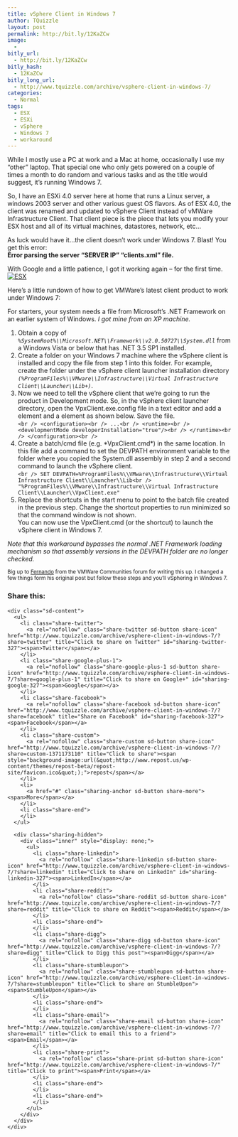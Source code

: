 ```yaml
---
title: vSphere Client in Windows 7
author: TQuizzle
layout: post
permalink: http://bit.ly/12KaZCw
image:
  - 
bitly_url:
  - http://bit.ly/12KaZCw
bitly_hash:
  - 12KaZCw
bitly_long_url:
  - http://www.tquizzle.com/archive/vsphere-client-in-windows-7/
categories:
  - Normal
tags:
  - ESX
  - ESXi
  - vSphere
  - Windows 7
  - workaround
---
```

While I mostly use a PC at work and a Mac at home, occasionally I use my &#8220;other&#8221; laptop. That special one who only gets powered on a couple of times a month to do random and various tasks and as the title would suggest, it&#8217;s running Windows 7.

So, I have an ESXi 4.0 server here at home that runs a Linux server, a windows 2003 server and other various guest OS flavors. As of ESX 4.0, the client was renamed and updated to vSphere Client instead of vMWare Infrastructure Client. That client piece is the piece that lets you modify your ESX host and all of its virtual machines, datastores, network, etc&#8230;

As luck would have it&#8230;the client doesn&#8217;t work under Windows 7. Blast! You get this error:   
**Error parsing the server &#8220;SERVER IP&#8221; &#8220;clients.xml&#8221; file.**

With Google and a little patience, I got it working again &#8211; for the first time.<a rel="shadowbox" href="http://i2.wp.com/www.tquizzle.com/uploads/2009/08/ESX.jpg"><img src="http://i0.wp.com/www.tquizzle.com/uploads/2009/08/ESX-300x212.jpg?fit=300%2C212" alt="ESX" title="ESX" class="alignright size-medium wp-image-339" data-recalc-dims="1" /></a>

Here&#8217;s a little rundown of how to get VMWare&#8217;s latest client product to work under Windows 7:  
<!--more-->

  
For starters, your system needs a file from Microsoft&#8217;s .NET Framework on an earlier system of Windows. *I got mine from an XP machine.*

1.  Obtain a copy of *`%SystemRoot%\\Microsoft.NET\\Framework\\v2.0.50727\\System.dll`* from a Windows Vista or below that has .NET 3.5 SP1 installed.
2.  Create a folder on your Windows 7 machine where the vSphere client is installed and copy the file from step 1 into this folder. For example, create the folder under the vSphere client launcher installation directory *`(%ProgramFiles%\\VMware\\Infrastructure\\Virtual Infrastructure Client\\Launcher\\Lib+)`*. 
3.  Now we need to tell the vSphere client that we&#8217;re going to run the product in Development mode. So, in the vSphere client launcher directory, open the VpxClient.exe.config file in a text editor and add a <runtime> element and a <developmentMode> element as shown below. Save the file.  
    `<br />
<configuration><br />
...<br />
<runtime><br />
<developmentMode developerInstallation="true"/><br />
</runtime><br />
</configuration><br />
` 
4.  Create a batch/cmd file (e.g. \*VpxClient.cmd\*) in the same location. In this file add a command to set the DEVPATH environment variable to the folder where you copied the System.dll assembly in step 2 and a second command to launch the vSphere client.  
    `<br />
SET DEVPATH=%ProgramFiles%\\VMware\\Infrastructure\\Virtual Infrastructure Client\\Launcher\\Lib<br />
"%ProgramFiles%\\VMware\\Infrastructure\\Virtual Infrastructure Client\\Launcher\\VpxClient.exe"` 
5.  Replace the shortcuts in the start menu to point to the batch file created in the previous step. Change the shortcut properties to run minimized so that the command window is not shown.  
    You can now use the VpxClient.cmd (or the shortcut) to launch the vSphere client in Windows 7. 

*Note that this workaround bypasses the normal .NET Framework loading mechanism so that assembly versions in the DEVPATH folder are no longer checked.* </blockquote> 

<small>Big up to <a rel="nofollow" target="_blank" href="http://communities.vmware.com/people/ftubio;jsessionid=D2A4A2E6D4324376F529A4CDE864FFC7">Fernando</a> from the VMWare Communities forum for writing this up. I changed a few things form his original post but follow these steps and you&#8217;ll vSphering in Windows 7.</small>

<div class="sharedaddy sd-sharing-enabled">
  <div class="robots-nocontent sd-block sd-social sd-social-icon-text sd-sharing">
    <h3 class="sd-title">
      Share this:
    </h3>
    
    <div class="sd-content">
      <ul>
        <li class="share-twitter">
          <a rel="nofollow" class="share-twitter sd-button share-icon" href="http://www.tquizzle.com/archive/vsphere-client-in-windows-7/?share=twitter" title="Click to share on Twitter" id="sharing-twitter-327"><span>Twitter</span></a>
        </li>
        <li class="share-google-plus-1">
          <a rel="nofollow" class="share-google-plus-1 sd-button share-icon" href="http://www.tquizzle.com/archive/vsphere-client-in-windows-7/?share=google-plus-1" title="Click to share on Google+" id="sharing-google-327"><span>Google</span></a>
        </li>
        <li class="share-facebook">
          <a rel="nofollow" class="share-facebook sd-button share-icon" href="http://www.tquizzle.com/archive/vsphere-client-in-windows-7/?share=facebook" title="Share on Facebook" id="sharing-facebook-327"><span>Facebook</span></a>
        </li>
        <li class="share-custom">
          <a rel="nofollow" class="share-custom sd-button share-icon" href="http://www.tquizzle.com/archive/vsphere-client-in-windows-7/?share=custom-1371173110" title="Click to share"><span style="background-image:url(&quot;http://www.repost.us/wp-content/themes/repost-beta/repost-site/favicon.ico&quot;);">repost</span></a>
        </li>
        <li>
          <a href="#" class="sharing-anchor sd-button share-more"><span>More</span></a>
        </li>
        <li class="share-end">
        </li>
      </ul>
      
      <div class="sharing-hidden">
        <div class="inner" style="display: none;">
          <ul>
            <li class="share-linkedin">
              <a rel="nofollow" class="share-linkedin sd-button share-icon" href="http://www.tquizzle.com/archive/vsphere-client-in-windows-7/?share=linkedin" title="Click to share on LinkedIn" id="sharing-linkedin-327"><span>LinkedIn</span></a>
            </li>
            <li class="share-reddit">
              <a rel="nofollow" class="share-reddit sd-button share-icon" href="http://www.tquizzle.com/archive/vsphere-client-in-windows-7/?share=reddit" title="Click to share on Reddit"><span>Reddit</span></a>
            </li>
            <li class="share-end">
            </li>
            <li class="share-digg">
              <a rel="nofollow" class="share-digg sd-button share-icon" href="http://www.tquizzle.com/archive/vsphere-client-in-windows-7/?share=digg" title="Click to Digg this post"><span>Digg</span></a>
            </li>
            <li class="share-stumbleupon">
              <a rel="nofollow" class="share-stumbleupon sd-button share-icon" href="http://www.tquizzle.com/archive/vsphere-client-in-windows-7/?share=stumbleupon" title="Click to share on StumbleUpon"><span>StumbleUpon</span></a>
            </li>
            <li class="share-end">
            </li>
            <li class="share-email">
              <a rel="nofollow" class="share-email sd-button share-icon" href="http://www.tquizzle.com/archive/vsphere-client-in-windows-7/?share=email" title="Click to email this to a friend"><span>Email</span></a>
            </li>
            <li class="share-print">
              <a rel="nofollow" class="share-print sd-button share-icon" href="http://www.tquizzle.com/archive/vsphere-client-in-windows-7/" title="Click to print"><span>Print</span></a>
            </li>
            <li class="share-end">
            </li>
            <li class="share-end">
            </li>
          </ul>
        </div>
      </div>
    </div>
  </div>
</div>